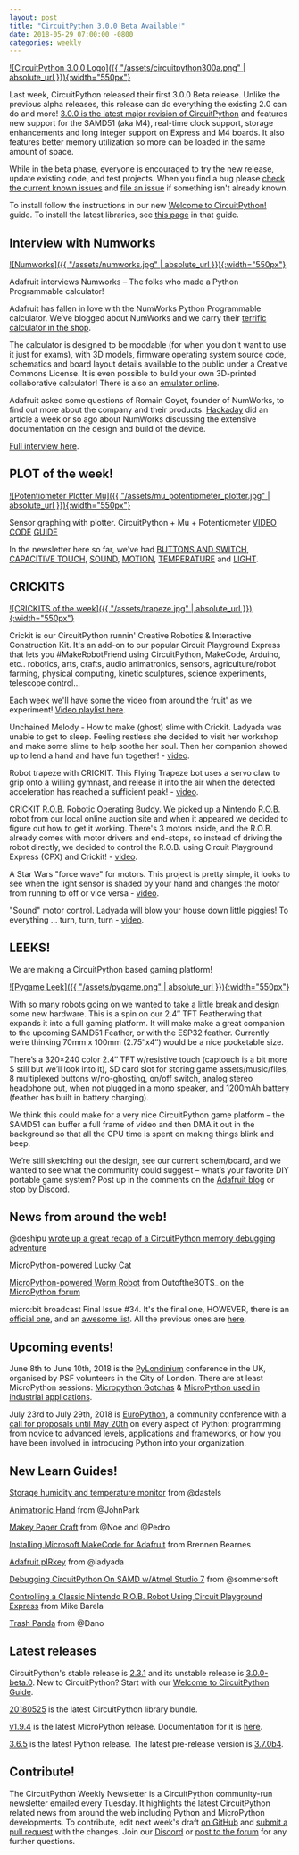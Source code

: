 ```yaml
---
layout: post
title: "CircuitPython 3.0.0 Beta Available!"
date: 2018-05-29 07:00:00 -0800
categories: weekly
---
```


[![CircuitPython 3.0.0 Logo]({{ "/assets/circuitpython300a.png" | absolute_url }}){:width="550px"}](https://github.com/adafruit/circuitpython/releases/tag/3.0.0-beta.0)

Last week, CircuitPython released their first 3.0.0 Beta release. Unlike the previous alpha releases, this release can do everything the existing 2.0 can do and more! [3.0.0 is the latest major revision of CircuitPython](https://github.com/adafruit/circuitpython/releases/tag/3.0.0-beta.0) and features new support for the SAMD51 (aka M4), real-time clock support, storage enhancements and long integer support on Express and M4 boards. It also features better memory utilization so more can be loaded in the same amount of space.

While in the beta phase, everyone is encouraged to try the new release, update existing code, and test projects. When you find a bug please [check the current known issues](https://github.com/adafruit/circuitpython/issues) and [file an issue](https://github.com/adafruit/circuitpython/issues/new) if something isn't already known.

To install follow the instructions in our new [Welcome to CircuitPython!](https://learn.adafruit.com/welcome-to-circuitpython/installing-circuitpython) guide. To install the latest libraries, see [this page](https://learn.adafruit.com/welcome-to-circuitpython/circuitpython-libraries) in that guide.

## Interview with Numworks

[![Numworks]({{ "/assets/numworks.jpg" | absolute_url }}){:width="550px"}](https://blog.adafruit.com/2018/05/25/adafruit-interviews-numworks-python-programmable-calculator-micropython/)

Adafruit interviews Numworks – The folks who made a Python Programmable calculator!

Adafruit has fallen in love with the NumWorks Python Programmable calculator. We’ve blogged about NumWorks and we carry their [terrific calculator in the shop](https://www.adafruit.com/product/3790).

The calculator is designed to be moddable (for when you don't want to use it just for exams), with 3D models, firmware operating system source code, schematics and board layout details available to the public under a Creative Commons License. It is even possible to build your own 3D-printed collaborative calculator! There is also an [emulator online](https://www.numworks.com/simulator/).

Adafruit asked some questions of Romain Goyet, founder of NumWorks, to find out more about the company and their products. [Hackaday](https://hackaday.com/2018/05/18/open-source-calculator-teaches-us-about-quality-documentation/) did an article a week or so ago about NumWorks discussing the extensive documentation on the design and build of the device.

[Full interview here](https://blog.adafruit.com/2018/05/25/adafruit-interviews-numworks-python-programmable-calculator-micropython/).

## PLOT of the week!

[![Potentiometer Plotter Mu]({{ "/assets/mu_potentiometer_plotter.jpg" | absolute_url }}){:width="550px"}](https://youtu.be/_NXcJ30KhSI)

Sensor graphing with plotter. CircuitPython + Mu + Potentiometer [VIDEO](https://youtu.be/_NXcJ30KhSI) [CODE](https://github.com/adafruit/Adafruit_Learning_System_Guides/blob/master/Sensor_Plotting_With_Mu_CircuitPython/potentiometer.py) [GUIDE](https://learn.adafruit.com/sensor-plotting-with-mu-and-circuitpython/potentiometer)

In the newsletter here so far, we've had [BUTTONS AND SWITCH](https://learn.adafruit.com/sensor-plotting-with-mu-and-circuitpython/buttons-and-switch), [CAPACITIVE TOUCH](https://learn.adafruit.com/sensor-plotting-with-mu-and-circuitpython/capacitive-touch),  [SOUND](https://learn.adafruit.com/sensor-plotting-with-mu-and-circuitpython/sound),  [MOTION](https://learn.adafruit.com/sensor-plotting-with-mu-and-circuitpython/motion),  [TEMPERATURE](https://learn.adafruit.com/sensor-plotting-with-mu-and-circuitpython/temperature) and [LIGHT](https://learn.adafruit.com/sensor-plotting-with-mu-and-circuitpython/light).

## CRICKITS

[![CRICKITS of the week]({{ "/assets/trapeze.jpg" | absolute_url }}){:width="550px"}](https://www.youtube.com/playlist?list=PLjF7R1fz_OOW4YvQEoRLmocKUuOgvI-wh)

Crickit is our CircuitPython runnin' Creative Robotics & Interactive Construction Kit. It's an add-on to our popular Circuit Playground Express that lets you #MakeRobotFriend using CircuitPython, MakeCode, Arduino, etc.. robotics, arts, crafts, audio animatronics, sensors, agriculture/robot farming, physical computing, kinetic sculptures, science experiments, telescope control...

Each week we'll have some the video from around the fruit' as we experiment! [Video playlist here](https://www.youtube.com/playlist?list=PLjF7R1fz_OOW4YvQEoRLmocKUuOgvI-wh).

Unchained Melody - How to make (ghost) slime with Crickit. Ladyada was unable to get to sleep. Feeling restless she decided to visit her workshop and make some slime to help soothe her soul. Then her companion showed up to lend a hand and have fun together! - [video](https://youtu.be/mSn3j91k93c).

Robot trapeze with CRICKIT. This Flying Trapeze bot uses a servo claw to grip onto a willing gymnast, and release it into the air when the detected acceleration has reached a sufficient peak! - [video](https://youtu.be/zpqr9nGbG9o).

CRICKIT R.O.B. Robotic Operating Buddy. We picked up a Nintendo R.O.B. robot from our local online auction site and when it appeared we decided to figure out how to get it working. There's 3 motors inside, and the R.O.B. already comes with motor drivers and end-stops, so instead of driving the robot directly, we decided to control the R.O.B. using Circuit Playground Express (CPX) and Crickit! - [video](https://youtu.be/ffAuebA5WAo).

A Star Wars "force wave" for motors. This project is pretty simple, it looks to see when the light sensor is shaded by your hand and changes the motor from running to off or vice versa - [video](https://youtu.be/z_C2dkLVfIY).

"Sound" motor control. Ladyada will blow your house down little piggies! To everything ... turn, turn, turn - [video](https://youtu.be/h-pKfdNgQkI).

## LEEKS!

We are making a CircuitPython based gaming platform! 

[![Pygame Leek]({{ "/assets/pygame.png" | absolute_url }}){:width="550px"}](https://blog.adafruit.com/2018/05/25/we-are-making-a-circuitpython-based-gaming-platform-adafruit/)

With so many robots going on we wanted to take a little break and design some new hardware. This is a spin on our 2.4″ TFT Featherwing that expands it into a full gaming platform. It will make make a great companion to the upcoming SAMD51 Feather, or with the ESP32 feather. Currently we’re thinking 70mm x 100mm (2.75″x4″) would be a nice pocketable size.

There’s a 320×240 color 2.4″ TFT w/resistive touch (captouch is a bit more $ still but we’ll look into it), SD card slot for storing game assets/music/files, 8 multiplexed buttons w/no-ghosting, on/off switch, analog stereo headphone out, when not plugged in a mono speaker, and 1200mAh battery (feather has built in battery charging).

We think this could make for a very nice CircuitPython game platform – the SAMD51 can buffer a full frame of video and then DMA it out in the background so that all the CPU time is spent on making things blink and beep.

We’re still sketching out the design, see our current schem/board, and we wanted to see what the community could suggest – what’s your favorite DIY portable game system? Post up in the comments on the [Adafruit blog](https://blog.adafruit.com/2018/05/25/we-are-making-a-circuitpython-based-gaming-platform-adafruit/) or stop by [Discord](https://adafru.it/discord).

## News from around the web!

@deshipu [wrote up a great recap of a CircuitPython memory debugging adventure](https://hackaday.io/project/86818-game-turbo/log/146645-debugging-circuitpython)

[MicroPython-powered Lucky Cat](https://martinfitzpatrick.name/article/lucky-spinning-arm-message-cat/)

[MicroPython-powered Worm Robot](https://www.youtube.com/watch?v=9fHB7VB73dg) from OutoftheBOTS_ on the [MicroPython forum](https://forum.micropython.org/viewtopic.php?f=5&t=4782)

micro:bit broadcast Final Issue #34. It's the final one, HOWEVER, there is an [official one](https://microbit.us14.list-manage.com/subscribe?u=e1c30f24b90ff3d70275cfff2&id=4595d5f877), and an [awesome list](https://github.com/carlosperate/awesome-microbit). All the previous ones are [here](https://microbit-broadcast.embeddedlog.com/).

## Upcoming events!

June 8th to June 10th, 2018 is the [PyLondinium](https://pylondinium.org/) conference in the UK, organised by PSF volunteers in the City of London. There are at least MicroPython sessions: [Micropython Gotchas](https://pylondinium.org/talk.html?talk_id=7) & [MicroPython used in industrial applications](https://pylondinium.org/talk.html?talk_id=15).

July 23rd to July 29th, 2018 is [EuroPython](https://ep2018.europython.eu/), a community conference with a [call for proposals until May 20th](https://ep2018.europython.eu/en/call-for-proposals/) on every aspect of Python: programming from novice to advanced levels, applications and frameworks, or how you have been involved in introducing Python into your organization.

## New Learn Guides!

[Storage humidity and temperature monitor](https://learn.adafruit.com/storage-humidity-and-temperature-monitor) from @dastels

[Animatronic Hand](https://learn.adafruit.com/animatronic-hands) from @JohnPark

[Makey Paper Craft](https://learn.adafruit.com/makey-paper-craft) from @Noe and @Pedro

[Installing Microsoft MakeCode for Adafruit](https://learn.adafruit.com/installing-makecode-for-adafruit) from Brennen Bearnes

[Adafruit pIRkey](https://learn.adafruit.com/adafruit-pirkey-python-programmable-infrared-usb-adapter) from @ladyada

[Debugging CircuitPython On SAMD w/Atmel Studio 7](https://learn.adafruit.com/circuitpython-samd-debugging-w-atmel-studio-7) from @sommersoft

[Controlling a Classic Nintendo R.O.B. Robot Using Circuit Playground Express](https://learn.adafruit.com/controlling-a-classic-nintendo-r-o-b-robot-using-circuit-playground-express) from Mike Barela

[Trash Panda](https://learn.adafruit.com/trash-panda-circuit-python-crickit) from @Dano

## Latest releases

CircuitPython's stable release is [2.3.1](https://github.com/adafruit/circuitpython/releases/latest) and its unstable release is [3.0.0-beta.0](https://github.com/adafruit/circuitpython/releases). New to CircuitPython? Start with our [Welcome to CircuitPython Guide](https://learn.adafruit.com/welcome-to-circuitpython).

[20180525](https://github.com/adafruit/Adafruit_CircuitPython_Bundle/releases/latest) is the latest CircuitPython library bundle.

[v1.9.4](https://micropython.org/download) is the latest MicroPython release. Documentation for it is [here](http://docs.micropython.org/en/latest/pyboard/).

[3.6.5](https://www.python.org/downloads/) is the latest Python release. The latest pre-release version is [3.7.0b4](https://www.python.org/download/pre-releases/).

## Contribute!

The CircuitPython Weekly Newsletter is a CircuitPython community-run newsletter emailed every Tuesday. It highlights the latest CircuitPython related news from around the web including Python and MicroPython developments. To contribute, edit next week's draft [on GitHub](https://github.com/adafruit/circuitpython-weekly-newsletter/tree/gh-pages/_drafts) and [submit a pull request](https://help.github.com/articles/editing-files-in-your-repository/) with the changes. Join our [Discord](https://adafru.it/discord) or [post to the forum](https://forums.adafruit.com/viewforum.php?f=60) for any further questions.
